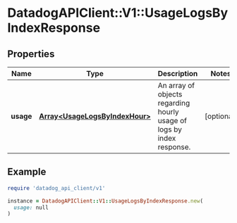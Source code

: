 # DatadogAPIClient::V1::UsageLogsByIndexResponse

## Properties

| Name | Type | Description | Notes |
| ---- | ---- | ----------- | ----- |
| **usage** | [**Array&lt;UsageLogsByIndexHour&gt;**](UsageLogsByIndexHour.md) | An array of objects regarding hourly usage of logs by index response. | [optional] |

## Example

```ruby
require 'datadog_api_client/v1'

instance = DatadogAPIClient::V1::UsageLogsByIndexResponse.new(
  usage: null
)
```

